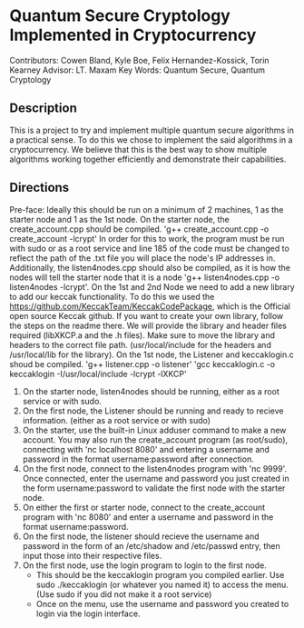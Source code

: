 # Quantum Secure Cryptology Implemented in Cryptocurrency

Contributors: Cowen Bland, Kyle Boe, Felix Hernandez-Kossick, Torin Kearney
Advisor: LT. Maxam
Key Words: Quantum Secure, Quantum Cryptology

## Description
This is a project to try and implement multiple quantum secure algorithms in a practical sense. To do this we chose to implement the said
algorithms in a cryptocurrency. We believe that this is the best way to show multiple algorithms working together efficiently and demonstrate
their capabilities.

## Directions
Pre-face: Ideally this should be run on a minimum of 2 machines, 1 as the starter node and 1 as the 1st node.
On the starter node, the create_account.cpp should be compiled. 'g++ create_account.cpp -o create_account -lcrypt' In order for this to work, the program must be run with sudo or as a root service and line 185 of the code must be changed to reflect the path of the .txt file you will place the node's IP addresses in. Additionally, the listen4nodes.cpp should also be compiled, as it is how the nodes will tell the starter node that it is a node 'g++ listen4nodes.cpp -o listen4nodes -lcrypt'.
On the 1st and 2nd Node we need to add a new library to add our keccak functionality. 
To do this we used the https://github.com/KeccakTeam/KeccakCodePackage, which is the Official open source Keccak github. If you want to create your own library, follow the steps on the readme there. We will provide the library and header files required (libXKCP.a and the .h files). Make sure to move the library and headers to the correct file path. (usr/local/include for the headers and /usr/local/lib for the library).
On the 1st node, the Listener and keccaklogin.c shoud be compiled. 'g++ listener.cpp -o listener' 'gcc keccaklogin.c -o keccaklogin -I/usr/local/include -lcrypt -lXKCP'

1. On the starter node, listen4nodes should be running, either as a root service or with sudo.
2. On the first node, the Listener should be running and ready to recieve information. (either as a root service or with sudo)
3. On the starter, use the built-in Linux adduser command to make a new account. You may also run the create_account program (as root/sudo), connecting with 'nc localhost 8080' and entering a username and password in the format username:password after connection.
4. On the first node, connect to the listen4nodes program with 'nc <starter node ip> 9999'. Once connected, enter the username and password you just created in the form username:password to validate the first node with the starter node.
5. On either the first or starter node, connect to the create_account program with 'nc <starter node ip> 8080' and enter a username and password in the format username:password.
6. On the first node, the listener should recieve the username and password in the form of an /etc/shadow and /etc/passwd entry, then input those into their respective files.
7. On the first node, use the login program to login to the first node.
   - This should be the keccaklogin program you compiled earlier. Use sudo ./keccaklogin (or whatever you named it) to access the menu. (Use sudo if you did not make it a root service)
   - Once on the menu, use the username and password you created to login via the login interface.
